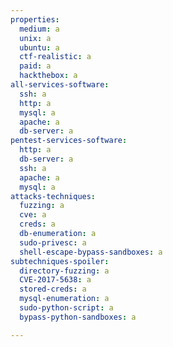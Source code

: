 ```yaml
---
properties:
  medium: a
  unix: a
  ubuntu: a
  ctf-realistic: a
  paid: a
  hackthebox: a
all-services-software:
  ssh: a
  http: a
  mysql: a
  apache: a
  db-server: a
pentest-services-software:
  http: a
  db-server: a
  ssh: a
  apache: a
  mysql: a
attacks-techniques:
  fuzzing: a
  cve: a
  creds: a
  db-enumeration: a
  sudo-privesc: a
  shell-escape-bypass-sandboxes: a
subtechniques-spoiler:
  directory-fuzzing: a
  CVE-2017-5638: a
  stored-creds: a
  mysql-enumeration: a
  sudo-python-script: a
  bypass-python-sandboxes: a

---
```

